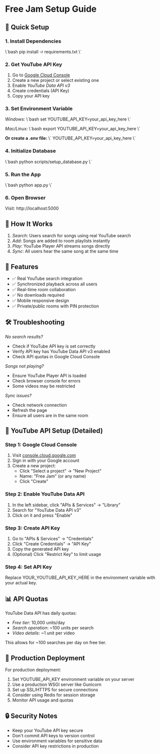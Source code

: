 # Free Jam Setup Guide

## 🚀 Quick Setup

### 1. Install Dependencies
\\\`bash
pip install -r requirements.txt
\\\`

### 2. Get YouTube API Key
1. Go to [Google Cloud Console](https://console.cloud.google.com/)
2. Create a new project or select existing one
3. Enable *YouTube Data API v3*
4. Create credentials (API Key)
5. Copy your API key

### 3. Set Environment Variable
*Windows:*
\\\`bash
set YOUTUBE_API_KEY=your_api_key_here
\\\`

*Mac/Linux:*
\\\`bash
export YOUTUBE_API_KEY=your_api_key_here
\\\`

**Or create a .env file:**
\\\`
YOUTUBE_API_KEY=your_api_key_here
\\\`

### 4. Initialize Database
\\\`bash
python scripts/setup_database.py
\\\`

### 5. Run the App
\\\`bash
python app.py
\\\`

### 6. Open Browser
Visit: http://localhost:5000

## 🎵 How It Works

1. *Search*: Users search for songs using real YouTube search
2. *Add*: Songs are added to room playlists instantly
3. *Play*: YouTube Player API streams songs directly
4. *Sync*: All users hear the same song at the same time

## 🔧 Features

- ✅ Real YouTube search integration
- ✅ Synchronized playback across all users
- ✅ Real-time room collaboration
- ✅ No downloads required
- ✅ Mobile responsive design
- ✅ Private/public rooms with PIN protection

## 🛠 Troubleshooting

*No search results?*
- Check if YouTube API key is set correctly
- Verify API key has YouTube Data API v3 enabled
- Check API quotas in Google Cloud Console

*Songs not playing?*
- Ensure YouTube Player API is loaded
- Check browser console for errors
- Some videos may be restricted

*Sync issues?*
- Check network connection
- Refresh the page
- Ensure all users are in the same room

## 🔑 YouTube API Setup (Detailed)

### Step 1: Google Cloud Console
1. Visit [console.cloud.google.com](https://console.cloud.google.com/)
2. Sign in with your Google account
3. Create a new project:
   - Click "Select a project" → "New Project"
   - Name: "Free Jam" (or any name)
   - Click "Create"

### Step 2: Enable YouTube Data API
1. In the left sidebar, click "APIs & Services" → "Library"
2. Search for "YouTube Data API v3"
3. Click on it and press "Enable"

### Step 3: Create API Key
1. Go to "APIs & Services" → "Credentials"
2. Click "Create Credentials" → "API Key"
3. Copy the generated API key
4. (Optional) Click "Restrict Key" to limit usage

### Step 4: Set API Key
Replace YOUR_YOUTUBE_API_KEY_HERE in the environment variable with your actual key.

## 📊 API Quotas

YouTube Data API has daily quotas:
- *Free tier*: 10,000 units/day
- *Search operation*: ~100 units per search
- *Video details*: ~1 unit per video

This allows for ~100 searches per day on free tier.

## 🎯 Production Deployment

For production deployment:
1. Set YOUTUBE_API_KEY environment variable on your server
2. Use a production WSGI server like Gunicorn
3. Set up SSL/HTTPS for secure connections
4. Consider using Redis for session storage
5. Monitor API usage and quotas

## 🔒 Security Notes

- Keep your YouTube API key secure
- Don't commit API keys to version control
- Use environment variables for sensitive data
- Consider API key restrictions in production
